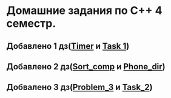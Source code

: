 # Домашние задания по C++ 4 семестр.
## Добавлено 1 дз([Timer](https://github.com/Alexey-Safronov/infa_2022_safronov/blob/main/Timer.cpp) и [Task 1](https://github.com/Alexey-Safronov/infa_2022_safronov/blob/main/Task%201.md))
## Добавлено 2 дз([Sort_comp](https://github.com/Alexey-Safronov/infa_2022_safronov/blob/main/Sorts_comp.cpp) и [Phone_dir](https://github.com/Alexey-Safronov/infa_2022_safronov/blob/main/Phone_dir.cpp))
## Добвалено 3 дз([Problem_3](https://github.com/Alexey-Safronov/infa_2022_safronov/blob/main/Problem_3.cpp) и [Task_2](https://github.com/Alexey-Safronov/infa_2022_safronov/blob/main/Task_2.md))
